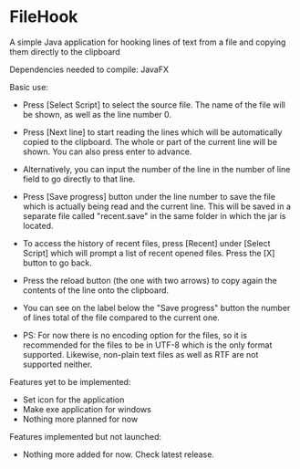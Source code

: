 # FileHook
A simple Java application for hooking lines of text from a file and copying them directly to the clipboard

Dependencies needed to compile: JavaFX

Basic use:
 * Press [Select Script] to select the source file. The name of the file will be shown, as well as the line number 0.
 * Press [Next line] to start reading the lines which will be automatically copied to the clipboard. The whole or part of the current line will be shown. You can also press enter to advance.
 * Alternatively, you can input the number of the line in the number of line field to go directly to that line.
 * Press [Save progress] button under the line number to save the file which is actually being read and the current line. This will be saved in a separate file called "recent.save" in the same folder in which the jar is located.
 * To access the history of recent files, press [Recent] under [Select Script] which will prompt a list of recent opened files. Press the [X] button to go back.
 * Press the reload button (the one with two arrows) to copy again the contents of the line onto the clipboard.
 * You can see on the label below the "Save progress" button the number of lines total of the file compared to the current one.
 
 * PS: For now there is no encoding option for the files, so it is recommended for the files to be in UTF-8 which is the only format supported. Likewise, non-plain text files as well as RTF are not supported neither. 
 
Features yet to be implemented:
  * Set icon for the application
  * Make exe application for windows
  * Nothing more planned for now
  
Features implemented but not launched:
  * Nothing more added for now. Check latest release.
	
